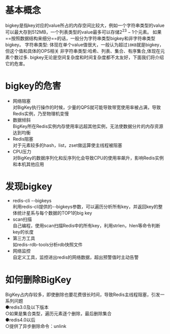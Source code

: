 # 基本概念
bigkey是指key对应的value所占的内存空间比较大，例如一个字符串类型的value可以最大存到512MB，一个列表类型的value最多可以存储$2^{23}-1$个元素。
如果==按照数据结构来细分==的话，一般分为字符串类型bigkey和非字符串类型bigkey。
字符串类型: 体现在单个value值很大，一般认为超过`10KB`就是bigkey，但这个值和具体的OPS相关
非字符串类型:哈希、列表、集合、有序集合,体现在元素个数过多.
bigkey无论是空间复杂度和时间复杂度都不太友好，下面我们将介绍它的危害。

# bigkey的危害
- 网络阻塞  
	对BigKey执行操作的时候，少量的QPS就可能导致带宽使用率被占满，导致Redis实例，乃至物理机变慢  
- 数据倾斜  
	BigKey所在Redis实例内存使用率远超其他实例，无法使数据分片的内存资源达到均衡  
- Redis阻塞  
	对于元素较多的hash，list，zset做运算使主线程被阻塞  
- CPU压力  
	对BigKey的数据序列化和反序列化会导致CPU的使用率飙升，影响Redis实例和本机其他应用
# 发现bigkey
- redis-cli --bigkeys  
	利用redis-cli提供的--bigkeys参数，可以遍历分析所有key，并返回key的整体统计星系与每个数据的TOP1的big key  
- scan扫描  
	自己编程，使用scan扫描Redis中的所有key，利用strlen，hlen等命令判断key的长度  
- 第三方工具  
	如redis-rdb-tools分析rdb快照文件  
- 网络监控  
	自定义工具，监控进出redis的网络数据，超出预警值时主动告警

# 如何删除BigKey  
BigKey占内存较多，即使删除也要花费很长时间，导致Redis主线程阻塞，引发一系列问题  
●redis3.0及以下版本  
○如果是集合类型，遍历元素逐个删除，最后删除集合  
●redis4.0以后  
○提供了异步删除命令：unlink